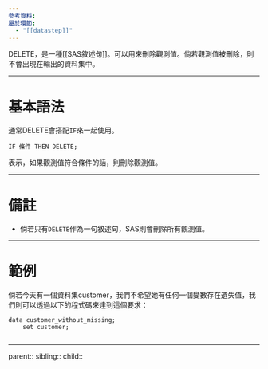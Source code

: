 ```yaml
---
參考資料: 
屬於環節:
  - "[[datastep]]"
---
```

DELETE，是一種[[SAS敘述句]]。可以用來刪除觀測值。倘若觀測值被刪除，則不會出現在輸出的資料集中。
- - -
# 基本語法

通常DELETE會搭配`IF`來一起使用。
```SAS
IF 條件 THEN DELETE;
```
表示，如果觀測值符合條件的話，則刪除觀測值。
- - -
# 備註
- 倘若只有`DELETE`作為一句敘述句，SAS則會刪除所有觀測值。
- - -
# 範例
倘若今天有一個資料集customer，我們不希望她有任何一個變數存在遺失值，我們則可以透過以下的程式碼來達到這個要求：

```SAS
data customer_without_missing;
	set customer;
	
```

- - -
parent::
sibling::
child::